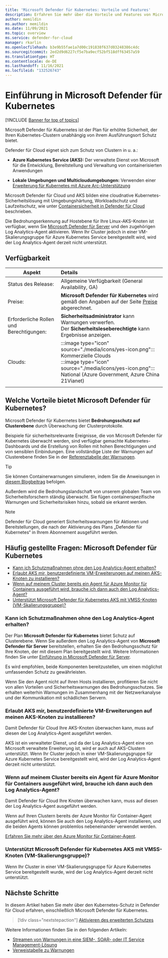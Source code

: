 ```yaml
---
title: 'Microsoft Defender für Kubernetes: Vorteile und Features'
description: Erfahren Sie mehr über die Vorteile und Features von Microsoft Defender für Kubernetes.
author: memildin
ms.author: memildin
ms.date: 11/09/2021
ms.topic: overview
ms.service: defender-for-cloud
manager: rkarlin
ms.openlocfilehash: b3e9b55fae1a7d00c191838f637d03248386c4dc
ms.sourcegitcommit: 2ed2d9d6227cf5e7ba9ecf52bf518dff63457a59
ms.translationtype: HT
ms.contentlocale: de-DE
ms.lasthandoff: 11/16/2021
ms.locfileid: "132526743"
---
```

# <a name="introduction-to-microsoft-defender-for-kubernetes"></a>Einführung in Microsoft Defender für Kubernetes

[!INCLUDE [Banner for top of topics](./includes/banner.md)]

Microsoft Defender für Kubernetes ist der Plan für erhöhte Sicherheit, der Ihren Kubernetes-Clustern unabhängig von ihrem Ausführungsort Schutz bietet.

Defender für Cloud eignet sich zum Schutz von Clustern in u. a.:

- **Azure Kubernetes Service (AKS):** Der verwaltete Dienst von Microsoft für die Entwicklung, Bereitstellung und Verwaltung von containerisierten Anwendungen

- **Lokale Umgebungen und Multicloudumgebungen:** Verwenden einer [Erweiterung für Kubernetes mit Azure Arc-Unterstützung](defender-for-kubernetes-azure-arc.md)

Microsoft Defender für Cloud und AKS bilden eine cloudnative Kubernetes-Sicherheitslösung mit Umgebungshärtung, Workloadschutz und Laufzeitschutz, wie unter [Containersicherheit in Defender für Cloud](container-security.md) beschrieben.

Die Bedrohungserkennung auf Hostebene für Ihre Linux-AKS-Knoten ist verfügbar, wenn Sie [Microsoft Defender für Server](defender-for-servers-introduction.md) und den zugehörigen Log Analytics-Agent aktivieren. Wenn Ihr Cluster jedoch in einer VM-Skalierungsgruppe für Azure Kubernetes Service bereitgestellt wird, wird der Log Analytics-Agent derzeit nicht unterstützt.



## <a name="availability"></a>Verfügbarkeit

|Aspekt|Details|
|----|:----|
|Status des Release:|Allgemeine Verfügbarkeit (General Availability, GA)|
|Preise:|**Microsoft Defender für Kubernetes** wird gemäß den Angaben auf der Seite [Preise](https://azure.microsoft.com/pricing/details/security-center/) abgerechnet.|
|Erforderliche Rollen und Berechtigungen:|**Sicherheitsadministrator** kann Warnungen verwerfen.<br>Der **Sicherheitsleseberechtigte** kann Ergebnisse anzeigen.|
|Clouds:|:::image type="icon" source="./media/icons/yes-icon.png"::: Kommerzielle Clouds<br>:::image type="icon" source="./media/icons/yes-icon.png"::: National (Azure Government, Azure China 21Vianet)|
|||

## <a name="what-are-the-benefits-of-microsoft-defender-for-kubernetes"></a>Welche Vorteile bietet Microsoft Defender für Kubernetes?

Microsoft Defender für Kubernetes bietet **Bedrohungsschutz auf Clusterebene** durch Überwachung der Clusterprotokolle.

Beispiele für sicherheitsrelevante Ereignisse, die von Microsoft Defender für Kubernetes überwacht werden, sind verfügbar gemachte Kubernetes-Dashboards und die Erstellung von Rollen mit hohen Berechtigungen und von sensiblen Einbindungen. Eine vollständige Liste der Warnungen auf Clusterebene finden Sie in der [Referenztabelle der Warnungen](alerts-reference.md#alerts-k8scluster).

> [!TIP]
> Sie können Containerwarnungen simulieren, indem Sie die Anweisungen in [diesem Blogbeitrag](https://techcommunity.microsoft.com/t5/azure-security-center/how-to-demonstrate-the-new-containers-features-in-azure-security/ba-p/1011270) befolgen.

Außerdem wird die Bedrohungslandschaft von unserem globalen Team von Sicherheitsforschern ständig überwacht. Sie fügen containerspezifische Warnungen und Sicherheitsrisiken hinzu, sobald sie erkannt werden.

>[!NOTE]
> Defender für Cloud generiert Sicherheitswarnungen für Aktionen und Bereitstellungen, die nach der Aktivierung des Plans „Defender für Kubernetes“ in Ihrem Abonnement ausgeführt werden.

## <a name="faq---microsoft-defender-for-kubernetes"></a>Häufig gestellte Fragen: Microsoft Defender für Kubernetes

- [Kann ich Schutzmaßnahmen ohne den Log Analytics-Agent erhalten?](#can-i-still-get-cluster-protections-without-the-log-analytics-agent)
- [Erlaubt AKS mir, benutzerdefinierte VM-Erweiterungen auf meinen AKS-Knoten zu installieren?](#does-aks-allow-me-to-install-custom-vm-extensions-on-my-aks-nodes)
- [Wenn auf meinem Cluster bereits ein Agent für Azure Monitor für Containers ausgeführt wird, brauche ich dann auch den Log Analytics-Agent?](#if-my-cluster-is-already-running-an-azure-monitor-for-containers-agent-do-i-need-the-log-analytics-agent-too)
- [Unterstützt Microsoft Defender für Kubernetes AKS mit VMSS-Knoten (VM-Skalierungsgruppe)?](#does-microsoft-defender-for-kubernetes-support-aks-with-virtual-machine-scale-set-nodes)

### <a name="can-i-still-get-cluster-protections-without-the-log-analytics-agent"></a>Kann ich Schutzmaßnahmen ohne den Log Analytics-Agent erhalten?

Der Plan **Microsoft Defender für Kubernetes** bietet Schutz auf Clusterebene. Wenn Sie außerdem den Log Analytics-Agent von **Microsoft Defender für Server** bereitstellen, erhalten Sie den Bedrohungsschutz für Ihre Knoten, der mit diesem Plan bereitgestellt wird. Weitere Informationen finden Sie unter [Einführung in Microsoft Defender für Server](defender-for-servers-introduction.md).

Es wird empfohlen, beide Komponenten bereitzustellen, um einen möglichst umfassenden Schutz zu gewährleisten.

Wenn Sie den Agent nicht auf Ihren Hosts installieren, profitieren Sie nicht von allen Vorteilen und Sicherheitswarnungen des Bedrohungsschutzes. Sie erhalten weiterhin Warnungen im Zusammenhang mit der Netzwerkanalyse und der Kommunikation mit schädlichen Servern.

### <a name="does-aks-allow-me-to-install-custom-vm-extensions-on-my-aks-nodes"></a>Erlaubt AKS mir, benutzerdefinierte VM-Erweiterungen auf meinen AKS-Knoten zu installieren?

Damit Defender für Cloud Ihre AKS-Knoten überwachen kann, muss auf diesen der Log Analytics-Agent ausgeführt werden.

AKS ist ein verwalteter Dienst, und da der Log Analytics-Agent eine von Microsoft verwaltete Erweiterung ist, wird er auch auf AKS-Clustern unterstützt. Wenn Ihr Cluster jedoch in einer VM-Skalierungsgruppe für Azure Kubernetes Service bereitgestellt wird, wird der Log Analytics-Agent derzeit nicht unterstützt.

### <a name="if-my-cluster-is-already-running-an-azure-monitor-for-containers-agent-do-i-need-the-log-analytics-agent-too"></a>Wenn auf meinem Cluster bereits ein Agent für Azure Monitor für Containers ausgeführt wird, brauche ich dann auch den Log Analytics-Agent?

Damit Defender für Cloud Ihre Knoten überwachen kann, muss auf diesen der Log Analytics-Agent ausgeführt werden.

Wenn auf Ihren Clustern bereits der Azure Monitor für Container-Agent ausgeführt wird, können Sie auch den Log Analytics-Agent installieren, und die beiden Agents können problemlos nebeneinander verwendet werden.

[Erfahren Sie mehr über den Azure Monitor für Container-Agent](../azure-monitor/containers/container-insights-manage-agent.md).

### <a name="does-microsoft-defender-for-kubernetes-support-aks-with-virtual-machine-scale-set-nodes"></a>Unterstützt Microsoft Defender für Kubernetes AKS mit VMSS-Knoten (VM-Skalierungsgruppe)?

Wenn Ihr Cluster in einer VM-Skalierungsgruppe für Azure Kubernetes Service bereitgestellt wurde, wird der Log Analytics-Agent derzeit nicht unterstützt.

## <a name="next-steps"></a>Nächste Schritte

In diesem Artikel haben Sie mehr über den Kubernetes-Schutz in Defender für Cloud erfahren, einschließlich Microsoft Defender für Kubernetes.

> [!div class="nextstepaction"]
> [Aktivieren des erweiterten Schutzes](enable-enhanced-security.md)

Weitere Informationen finden Sie in den folgenden Artikeln:

- [Streamen von Warnungen in eine SIEM-, SOAR- oder IT Service Management-Lösung](export-to-siem.md)
- [Verweistabelle zu Warnungen](alerts-reference.md)
